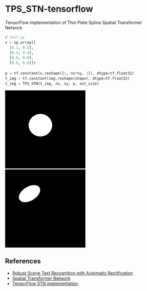 # TPS_STN-tensorflow
TensorFlow implementation of Thin Plate Spline Spatial Transformer Network

```python
# test.py
v = np.array([
  [0.2, 0.2],
  [0.4, 0.4],
  [0.6, 0.6],
  [0.8, 0.8]])

p = tf.constant(v.reshape([1, nx*ny, 2]), dtype=tf.float32)
t_img = tf.constant(img.reshape(shape), dtype=tf.float32)
t_img = TPS_STN(t_img, nx, ny, p, out_size)
```

![alt tag](original.png)
![alt tag](transformed.png)

## References
- [Robust Scene Text Recognition with Automatic Rectification](https://arxiv.org/abs/1603.03915)
- [Spatial Transformer Network](https://arxiv.org/abs/1506.02025)
- [TensorFlow STN implementation](https://github.com/daviddao/spatial-transformer-tensorflow/blob/master/spatial_transformer.py)
